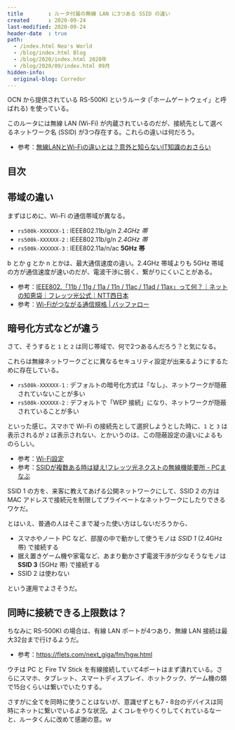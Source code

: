```yaml
---
title        : ルータ付属の無線 LAN に3つある SSID の違い
created      : 2020-09-24
last-modified: 2020-09-24
header-date  : true
path:
  - /index.html Neo's World
  - /blog/index.html Blog
  - /blog/2020/index.html 2020年
  - /blog/2020/09/index.html 09月
hidden-info:
  original-blog: Corredor
---
```


OCN から提供されている RS-500KI というルータ (「ホームゲートウェイ」と呼ばれる) を使っている。

このルータには無線 LAN (Wi-Fi) が内蔵されているのだが、接続先として選べるネットワーク名 (SSID) が3つ存在する。これらの違いは何だろう。

- 参考：[無線LANとWi-Fiの違いとは？意外と知らないIT知識のおさらい](https://cloudsupport.jp/cloud-news/wifi-wlan-20140613/)

## 目次

## 帯域の違い

まずはじめに、Wi-Fi の通信帯域が異なる。

- `rs500k-XXXXXX-1` : IEEE802.11b/g/n _2.4GHz 帯_
- `rs500k-XXXXXX-2` : IEEE802.11b/g/n _2.4GHz 帯_
- `rs500k-XXXXXX-3` : IEEE802.11a/n/ac **5GHz 帯**

b とか g とか n とかは、最大通信速度の違い。2.4GHz 帯域よりも 5GHz 帯域の方が通信速度が速いのだが、電波干渉に弱く、繋がりにくいことがある。

- 参考：[IEEE802.「11b / 11g / 11a / 11n / 11ac / 11ad / 11ax」って何？｜ネットの知恵袋｜フレッツ光公式｜NTT西日本](https://flets-w.com/user/point-otoku/knowledge/wi-fi/wi-fi06.html)
- 参考：[Wi-Fiがつながる通信規格 | バッファロー](https://www.buffalo.jp/topics/select/detail/wifi-standard.html)

## 暗号化方式などが違う

さて、そうすると `1` と `2` は同じ帯域で、何で2つあるんだろう？と気になる。

これらは無線ネットワークごとに異なるセキュリティ設定が出来るようにするために存在している。

- `rs500k-XXXXXX-1` : デフォルトの暗号化方式は「なし」、ネットワークが隠蔽されていないことが多い
- `rs500k-XXXXXX-2` : デフォルトで「WEP 接続」になり、ネットワークが隠蔽されていることが多い

といった感じ。スマホで Wi-Fi の接続先として選択しようとした時に、`1` と `3` は表示されるが `2` は表示されない、とかいうのは、この隠蔽設定の違いによるものらしい。

- 参考：[Wi-Fi設定](https://web116.jp/shop/hikari_p/q200op/reference/guide/01/01_42.html)
- 参考：[SSIDが複数ある時は疑え!フレッツ光ネクストの無線機能要所 - PCまなぶ](https://pcmanabu.com/flets-next/)

SSID 1 の方を、来客に教えてあげる公開ネットワークにして、SSID 2 の方は MAC アドレスで接続元を制限してプライベートなネットワークにしたりできるワケだ。

とはいえ、普通の人はそこまで凝った使い方はしないだろうから、

- スマホやノート PC など、部屋の中で動かして使うモノは _SSID 1_ (2.4GHz 帯) で接続する
- 据え置きゲーム機や家電など、あまり動かさず電波干渉が少なそうなモノは **SSID 3** (5GHz 帯) で接続する
- SSID 2 は使わない

という運用でよさそうだ。

## 同時に接続できる上限数は？

ちなみに RS-500KI の場合は、有線 LAN ポートが4つあり、無線 LAN 接続は最大32台まで行けるようだ。

- 参考：<https://flets.com/next_giga/fm/hgw.html>

ウチは PC と Fire TV Stick を有線接続していて4ポートはまず潰れている。さらにスマホ、タブレット、スマートディスプレイ、ホットクック、ゲーム機の類で15台くらいは繋いでいたりする。

さすがに全てを同時に使うことはないが、意識せずとも7・8台のデバイスは同時にネットに繋いでいるような状況。よくコレをやりくりしてくれているなーと、ルータくんに改めて感謝の意。ｗ
